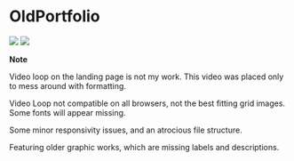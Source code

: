 # OldPortfolio
<img src="https://i.imgur.com/kquN97c.jpg">
<img src="https://i.imgur.com/Zuf8X00.jpeg">

**Note**

Video loop on the landing page is not my work. This video was placed only to mess around with formatting. 

Video Loop not compatible on all browsers, not the best fitting grid images.
Some fonts will appear missing.

Some minor responsivity issues, and an atrocious file structure. 

Featuring older graphic works, which are missing labels and descriptions. 
